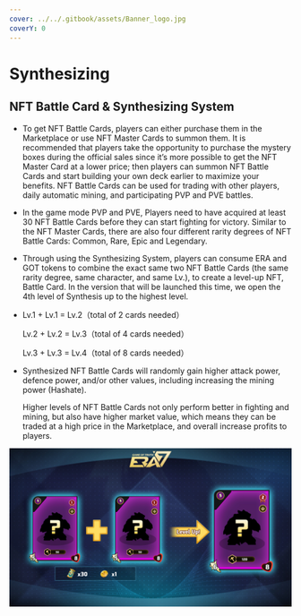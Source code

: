 ```yaml
---
cover: ../../.gitbook/assets/Banner_logo.jpg
coverY: 0
---
```


# Synthesizing

## **NFT Battle Card & Synthesizing System**

* To get NFT Battle Cards, players can either purchase them in the Marketplace or use NFT Master Cards to summon them. It is recommended that players take the opportunity to purchase the mystery boxes during the official sales since it’s more possible to get the NFT Master Card at a lower price; then players can summon NFT Battle Cards and start building your own deck earlier to maximize your benefits. NFT Battle Cards can be used for trading with other players, daily automatic mining, and participating PVP and PVE battles.
* In the game mode PVP and PVE, Players need to have acquired at least 30 NFT Battle Cards before they can start fighting for victory. Similar to the NFT Master Cards, there are also four different rarity degrees of NFT Battle Cards: Common, Rare, Epic and Legendary.
* Through using the Synthesizing System, players can consume ERA and GOT tokens to combine the exact same two NFT Battle Cards (the same rarity degree, same character, and same Lv.), to create a level-up NFT, Battle Card. In the version that will be launched this time, we open the 4th level of Synthesis up to the highest level.
*   Lv.1 + Lv.1 = Lv.2（total of 2 cards needed）

    Lv.2 + Lv.2 = Lv.3（total of 4 cards needed）

    Lv.3 + Lv.3 = Lv.4（total of 8 cards needed）
*   Synthesized NFT Battle Cards will randomly gain higher attack power, defence power, and/or other values, including increasing the mining power (Hashate).

    Higher levels of NFT Battle Cards not only perform better in fighting and mining, but also have higher market value, which means they can be traded at a high price in the Marketplace, and overall increase profits to players.

![](<../../.gitbook/assets/6 (1).jpg>)
